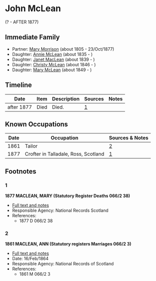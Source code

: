 ﻿---
layout: person
subject_key: i91397610
permalink: /people/i91397610
---

# John McLean
(? - AFTER 1877)

## Immediate Family

* Partner: [Mary Morrison](./@18316154@-mary-morrison-b1805-d1877-10-23.md) (about 1805 - 23/Oct/1877)
* Daughter: [Annie McLean](./@68658880@-annie-mclean-b1835-d.md) (about 1835 - )
* Daughter: [Janet MacLean](./@4850940@-janet-maclean-b1839-d.md) (about 1839 - )
* Daughter: [Christy McLean](./@62955988@-christy-mclean-b1846-d.md) (about 1846 - )
* Daughter: [Mary McLean](./@45920386@-mary-mclean-b1849-d.md) (about 1849 - )

## Timeline

Date | Item | Description | Sources | Notes
---|---|---|---|---
after 1877 | Died | Died. | [1](#1) | 

## Known Occupations

Date | Occupation | Sources & Notes
---|---|---
1861 | Tailor | [2](#2)
1877 | Crofter in Talladale, Ross, Scotland | [1](#1)

## Footnotes

### 1

**1877 MACLEAN, MARY (Statutory Register Deaths 066/2 38)**

* [Full text and notes](../sources/@42301818@-1877-maclean,-mary-statutory-register-deaths-066-2-38-.md)
* Responsible Agency: National Records Scotland
* References: 
  * 1877 D 066/2 38

### 2

**1861 MACLEAN, ANN (Statutory registers Marriages 066/2 3)**

* [Full text and notes](../sources/@25221376@-1861-maclean,-ann-statutory-registers-marriages-066-2-3-.md)
* Date: 16/Feb/1864
* Responsible Agency: National Records of Scotland
* References: 
  * 1861 M 066/2 3

